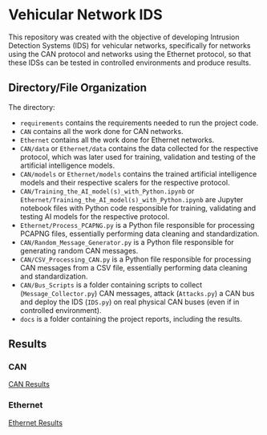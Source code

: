 # Vehicular Network IDS

This repository was created with the objective of developing Intrusion Detection Systems (IDS) for vehicular networks, specifically for networks using the CAN protocol and networks using the Ethernet protocol, so that these IDSs can be tested in controlled environments and produce results.

## Directory/File Organization

The directory:
 - `requirements` contains the requirements needed to run the project code.
 - `CAN` contains all the work done for CAN networks.
 - `Ethernet` contains all the work done for Ethernet networks.
 - `CAN/data` or `Ethernet/data` contains the data collected for the respective protocol, which was later used for training, validation and testing of the artificial intelligence models.
 - `CAN/models` or `Ethernet/models` contains the trained artificial intelligence models and their respective scalers for the respective protocol.
 - `CAN/Training_the_AI_model(s)_with_Python.ipynb` or `Ethernet/Training_the_AI_model(s)_with_Python.ipynb` are Jupyter notebook files with Python code responsible for training, validating and testing AI models for the respective protocol.
 - `Ethernet/Process_PCAPNG.py` is a Python file responsible for processing PCAPNG files, essentially performing data cleaning and standardization.
 - `CAN/Random_Message_Generator.py` is a Python file responsible for generating random CAN messages.
 - `CAN/CSV_Processing_CAN.py` is a Python file responsible for processing CAN messages from a CSV file, essentially performing data cleaning and standardization.
 - `CAN/Bus_Scripts` is a folder containing scripts to collect (`Message_Collector.py`) CAN messages, attack (`Attacks.py`) a CAN bus and deploy the IDS (`IDS.py`) on real physical CAN buses (even if in controlled environment).
 - `docs` is a folder containing the project reports, including the results.

## Results 

### CAN

[CAN Results](docs/Resultados_CAN.pdf)

### Ethernet 

[Ethernet Results](docs/Resultados_Ethernet.pdf)
